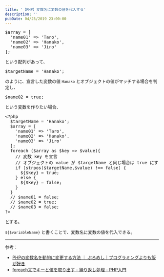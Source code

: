 ```yaml
---
title: '【PHP】変数名に変数の値を代入する'
description: ''
pubDate: 04/25/2019 23:00:00
---
```


<pre class="code lang-php" data-lang="php" data-unlink>$array = [
  'name01' =<span class="synError">&gt;</span> 'Taro',
  'name02' =<span class="synError">&gt;</span> 'Hanako',
  'name03' =<span class="synError">&gt;</span> 'Jiro'
];
</pre>

<p>という配列があって、</p>

<pre class="code lang-php" data-lang="php" data-unlink>$targetName = 'Hanako';
</pre>

<p>のように、宣言した変数の値 <code>Hanako</code> とオブジェクトの値がマッチする場合を判定し、</p>

<pre class="code lang-php" data-lang="php" data-unlink>$name02 = true;
</pre>

<p>という変数を作りたい場合、</p>

<pre class="code lang-php" data-lang="php" data-unlink><span class="synSpecial">&lt;?php</span>
  <span class="synStatement">$</span><span class="synIdentifier">targetName</span> <span class="synStatement">=</span> '<span class="synConstant">Hanako</span>';
  <span class="synStatement">$</span><span class="synIdentifier">array</span> <span class="synStatement">=</span> <span class="synSpecial">[</span>
    '<span class="synConstant">name01</span>' <span class="synStatement">=&gt;</span> '<span class="synConstant">Taro</span>',
    '<span class="synConstant">name02</span>' <span class="synStatement">=&gt;</span> '<span class="synConstant">Hanako</span>',
    '<span class="synConstant">name03</span>' <span class="synStatement">=&gt;</span> '<span class="synConstant">Jiro</span>'
  <span class="synSpecial">]</span>;
  <span class="synStatement">foreach</span> <span class="synSpecial">(</span><span class="synStatement">$</span><span class="synIdentifier">array</span> <span class="synStatement">as</span> <span class="synStatement">$</span><span class="synIdentifier">key</span> <span class="synStatement">=&gt;</span> <span class="synStatement">$</span><span class="synIdentifier">value</span><span class="synSpecial">){</span>
    <span class="synComment">// 変数 key を宣言</span>
    <span class="synComment">// オブジェクトの value が $targetName と同じ場合は true にする</span>
    <span class="synStatement">if</span> <span class="synSpecial">(</span><span class="synIdentifier">strpos</span><span class="synSpecial">(</span><span class="synStatement">$</span><span class="synIdentifier">targetName</span>,<span class="synStatement">$</span><span class="synIdentifier">value</span><span class="synSpecial">)</span> <span class="synStatement">!==</span> <span class="synConstant">false</span><span class="synSpecial">)</span> <span class="synSpecial">{</span>
      <span class="synStatement">$</span><span class="synSpecial">{</span><span class="synStatement">$</span><span class="synIdentifier">key</span><span class="synSpecial">}</span> <span class="synStatement">=</span> <span class="synConstant">true</span>;
    <span class="synSpecial">}</span> <span class="synStatement">else</span> <span class="synSpecial">{</span>
      <span class="synStatement">$</span><span class="synSpecial">{</span><span class="synStatement">$</span><span class="synIdentifier">key</span><span class="synSpecial">}</span> <span class="synStatement">=</span> <span class="synConstant">false</span>;
    <span class="synSpecial">}</span>
  <span class="synSpecial">}</span>
  <span class="synComment">// $name01 = false;</span>
  <span class="synComment">// $name02 = true;</span>
  <span class="synComment">// $name03 = false;</span>
<span class="synSpecial">?&gt;</span>
</pre>

<p>とする。</p>

<p><code>${$variableName}</code> と書くことで、変数名に変数の値を代入できる。</p>

<hr />

<p>参考：</p>

<ul>
<li><a href="http://www.promeshi.com/archives/479">PHPの変数名を動的に変更する方法 ｜ ぷろめし｜プログラミングよりも飯が好き</a></li>
<li><a href="https://www.javadrive.jp/php/for/index9.html">foreach文でキーと値を取り出す - 繰り返し処理 - PHP入門</a></li>
</ul>
